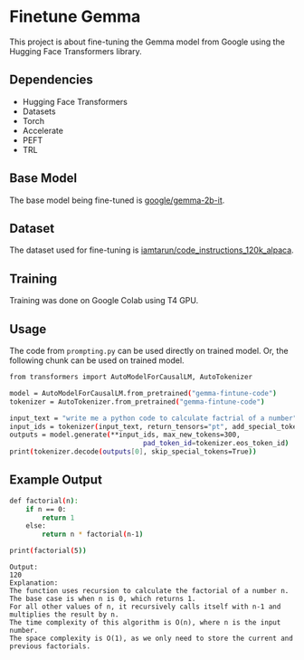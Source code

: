 # Finetune Gemma

This project is about fine-tuning the Gemma model from Google using the Hugging Face Transformers library.

## Dependencies

- Hugging Face Transformers
- Datasets
- Torch
- Accelerate
- PEFT
- TRL

## Base Model

The base model being fine-tuned is [google/gemma-2b-it](https://huggingface.co/google/gemma-2b-it).

## Dataset

The dataset used for fine-tuning is [iamtarun/code_instructions_120k_alpaca](https://huggingface.co/datasets/iamtarun/code_instructions_120k_alpaca).

## Training

Training was done on Google Colab using T4 GPU.

## Usage

The code from `prompting.py` can be used directly on trained model. Or, the following chunk can be used on trained model.

```bash
from transformers import AutoModelForCausalLM, AutoTokenizer

model = AutoModelForCausalLM.from_pretrained("gemma-fintune-code")
tokenizer = AutoTokenizer.from_pretrained("gemma-fintune-code")

input_text = "write me a python code to calculate factrial of a number"
input_ids = tokenizer(input_text, return_tensors="pt", add_special_tokens=True)
outputs = model.generate(**input_ids, max_new_tokens=300,
                                 pad_token_id=tokenizer.eos_token_id)
print(tokenizer.decode(outputs[0], skip_special_tokens=True))
```

## Example Output
```bash
def factorial(n):
    if n == 0:
        return 1
    else:
        return n * factorial(n-1)

print(factorial(5))
```

```
Output:
120
Explanation:
The function uses recursion to calculate the factorial of a number n.
The base case is when n is 0, which returns 1.
For all other values of n, it recursively calls itself with n-1 and multiplies the result by n.
The time complexity of this algorithm is O(n), where n is the input number.
The space complexity is O(1), as we only need to store the current and previous factorials.
```
